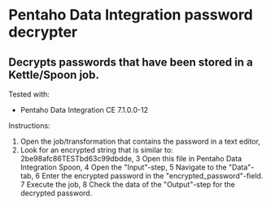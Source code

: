 # Pentaho Data Integration password decrypter #
## Decrypts passwords that have been stored in a Kettle/Spoon job. ##

Tested with:
- Pentaho Data Integration CE 7.1.0.0-12

Instructions:
1. Open the job/transformation that contains the password in a text editor,
2. Look for an encrypted string that is similar to: 2be98afc86TESTbd63c99dbdde,
3 Open this file in Pentaho Data Integration Spoon,
4 Open the "Input"-step,
5 Navigate to the "Data"-tab,
6 Enter the encrypted password in the "encrypted_password"-field.
7 Execute the job,
8 Check the data of the "Output"-step for the decrypted password.

